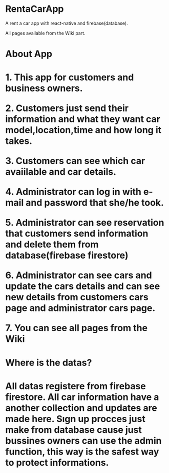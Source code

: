 # RentaCarApp
 A rent a car app with react-native and firebase(database).</p>
 All pages available from the Wiki part.
<h1>About App<h1/>
1. This app for customers and business owners.</p>
2. Customers just send their information and what they want car model,location,time and how long it takes.</p>
3. Customers can see which car avaiilable and car details.</p>
4. Administrator can log in with e-mail and password that she/he took.</p>
5. Administrator can see reservation that customers send information and delete them from database(firebase firestore)</p>
6. Administrator can see cars and update the cars details and can see new details  from customers cars page and administrator cars page.</p>
7. You can see all pages from the Wiki </p>
<h1>Where is the datas?<h1/>
All datas registere from firebase firestore. All car information have a another collection and updates are made here.
Sıgn up procces just make from database cause just bussines owners can use the admin function, this way is the safest way to protect informations.
